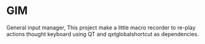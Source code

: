 # GIM

General input manager, This project make a little macro recorder to re-play actions thought keyboard using QT and qxtglobalshortcut as dependencies.

